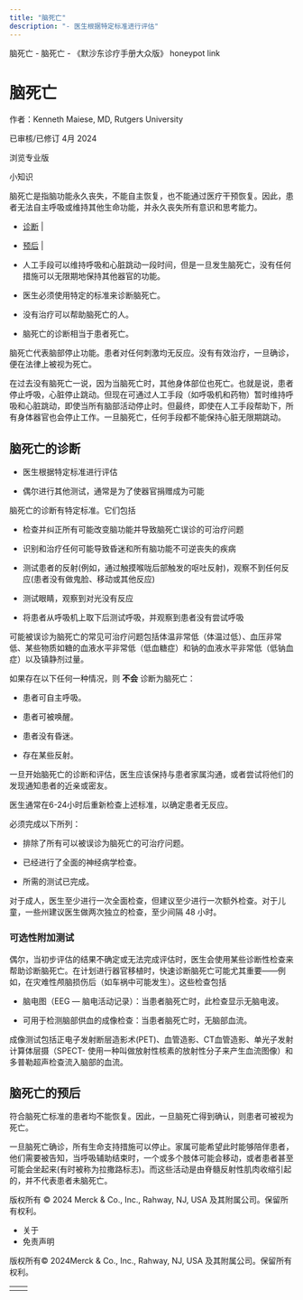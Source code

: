 ```yaml
---
title: "脑死亡"
description: "- 医生根据特定标准进行评估"
---
```


﻿脑死亡 \- 脑死亡 \- 《默沙东诊疗手册大众版》 honeypot link

# 脑死亡

作者：Kenneth Maiese, MD, Rutgers University

已审核/已修订 4月 2024

浏览专业版

小知识

脑死亡是指脑功能永久丧失，不能自主恢复，也不能通过医疗干预恢复。因此，患者无法自主呼吸或维持其他生命功能，并永久丧失所有意识和思考能力。

- [诊断](#诊断_v8383843_zh) \|
- [预后](#预后_v8383865_zh) \|

- 人工手段可以维持呼吸和心脏跳动一段时间，但是一旦发生脑死亡，没有任何措施可以无限期地保持其他器官的功能。

- 医生必须使用特定的标准来诊断脑死亡。

- 没有治疗可以帮助脑死亡的人。

- 脑死亡的诊断相当于患者死亡。


脑死亡代表脑部停止功能。患者对任何刺激均无反应。没有有效治疗，一旦确诊，便在法律上被视为死亡。

在过去没有脑死亡一说，因为当脑死亡时，其他身体部位也死亡。也就是说，患者停止呼吸，心脏停止跳动。但现在可通过人工手段（如呼吸机和药物）暂时维持呼吸和心脏跳动，即使当所有脑部活动停止时。但最终，即使在人工手段帮助下，所有身体器官也会停止工作。一旦脑死亡，任何手段都不能保持心脏无限期跳动。

## 脑死亡的诊断

- 医生根据特定标准进行评估

- 偶尔进行其他测试，通常是为了使器官捐赠成为可能


脑死亡的诊断有特定标准。它们包括

- 检查并纠正所有可能改变脑功能并导致脑死亡误诊的可治疗问题

- 识别和治疗任何可能导致昏迷和所有脑功能不可逆丧失的疾病

- 测试患者的反射(例如，通过触摸喉咙后部触发的呕吐反射)，观察不到任何反应(患者没有做鬼脸、移动或其他反应)

- 测试眼睛，观察到对光没有反应

- 将患者从呼吸机上取下后测试呼吸，并观察到患者没有尝试呼吸


可能被误诊为脑死亡的常见可治疗问题包括体温非常低（体温过低）、血压非常低、某些物质如糖的血液水平非常低（低血糖症）和钠的血液水平非常低（低钠血症）以及镇静剂过量。

如果存在以下任何一种情况，则 **不会** 诊断为脑死亡：

- 患者可自主呼吸。

- 患者可被唤醒。

- 患者没有昏迷。

- 存在某些反射。


一旦开始脑死亡的诊断和评估，医生应该保持与患者家属沟通，或者尝试将他们的发现通知患者的近亲或密友。

医生通常在6-24小时后重新检查上述标准，以确定患者无反应。

必须完成以下所列：

- 排除了所有可以被误诊为脑死亡的可治疗问题。

- 已经进行了全面的神经病学检查。

- 所需的测试已完成。


对于成人，医生至少进行一次全面检查，但建议至少进行一次额外检查。对于儿童，一些州建议医生做两次独立的检查，至少间隔 48 小时。

### 可选性附加测试

偶尔，当初步评估的结果不确定或无法完成评估时，医生会使用某些诊断性检查来帮助诊断脑死亡。在计划进行器官移植时，快速诊断脑死亡可能尤其重要——例如，在灾难性颅脑损伤后（如车祸中可能发生）。这些检查包括

- 脑电图（EEG — 脑电活动记录）：当患者脑死亡时，此检查显示无脑电波。

- 可用于检测脑部供血的成像检查：当患者脑死亡时，无脑部血流。


成像测试包括正电子发射断层造影术(PET)、血管造影、CT血管造影、单光子发射计算体层摄（SPECT- 使用一种叫做放射性核素的放射性分子来产生血流图像）和多普勒超声检查流入脑部的血流。

## 脑死亡的预后

符合脑死亡标准的患者均不能恢复。因此，一旦脑死亡得到确认，则患者可被视为死亡。

一旦脑死亡确诊，所有生命支持措施可以停止。家属可能希望此时能够陪伴患者，他们需要被告知，当呼吸辅助结束时，一个或多个肢体可能会移动，或者患者甚至可能会坐起来(有时被称为拉撒路标志)。而这些活动是由脊髓反射性肌肉收缩引起的，并不代表患者未脑死亡。



版权所有 © 2024
Merck & Co., Inc., Rahway, NJ, USA 及其附属公司。保留所有权利。

- 关于
- 免责声明

版权所有© 2024Merck & Co., Inc., Rahway, NJ, USA 及其附属公司。保留所有权利。

|     |     |
| --- | --- |
|  |  |